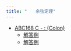 ```yaml
---
title: "　　余弦定理"
---
```


- [ABC168 C - : (Colon)](https://atcoder.jp/contests/abc168/tasks/abc168_c)
    - [解答例](https://atcoder.jp/contests/abc168/submissions/13702366)
    - [解答例](https://atcoder.jp/contests/abc168/submissions/13702877)